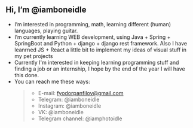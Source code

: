 ## Hi, I’m @iamboneidle
- I’m interested in programming, math, learning different (human) languages, playing guitar.
- I’m currently learning WEB development, using Java + Spring + SpringBoot and Python + django + django rest framework. Also I have leanrned JS + React a little bit to implement
  my ideas of visual stuff in my pet projects
- Currently I'm interested in keeping learning programming stuff and finding a job or an internship, I hope by the end of the year I will have this done.
- You can reach me these ways:
  > + E-mail: fyodorpanfilov@gmail.com
  > + Telegram: @iamboneidle
  > + Instagram: @iamboneidle
  > + VK: @iamboneidle
  > + Telegram channel: @iamphotoidle
